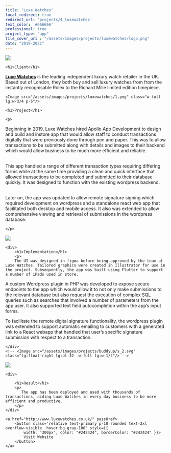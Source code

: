 ```yaml
---
title: "Luxe Watches"
local_redirect: true
redirect_url: 'projects/4_luxewatches'
text_color: '#666666'
professional: true
project_type: "app"
tile_cover_uri : "/assets/images/projects/luxewatches/logo.png"
date: "2019-2021"
---
```

<div>
<Image src="/assets/images/projects/luxewatches/logo.png"  class="lg:w-1/2 w-full pt-5 px-5"
    layout='responsive' />

<section style="display: block">

    <h1>Client</h1>
<p><a href="https://www.luxewatches.co.uk/"><b>Luxe Watches</b></a> is the leading independent luxury watch retailer in the UK. Based out of London, they both buy and sell luxury watches from from the instantly recognisable Rolex to the Richard Mille limited edition timepiece.</p>
</section>

    <Image src="/assets/images/projects/luxewatches/1.png" class="w-full lg:w-3/4 p-5"/>

<section class="">


<!-- <Image src="/assets/images/projects/buddyup/s_1.svg" class="lg:float-left lg:pr-32 w-1/2"/> -->

<div>

    <h1>Project</h1>

    <p>
Beginning in 2019, Luxe Watches hired Apollo App Development to design and build and instore app that would allow staff to conduct transactions digitally that were previously done through pen and paper. This was to allow transactions to be submitted along with details and images to their backend which would allow business to be much more efficient and reliable. 
    <br/><br/>

This app handled a range of different transaction types requiring differing forms while at the same time providing a clean and quick interface that allowed transactions to be completed and submitted to their database quickly. It was designed to function with the existing wordpress backend. 
<br/>
<br/>

Later on, the app was updated to allow remote signature signing which required development on wordpress and a standalone react web app that facilitated both desktop and mobile access. It also was extended to allow comprehensive viewing and retrieval of submissions in the wordpress database.



    </p>
</div>

</section>
    <Image src="/assets/images/projects/luxewatches/2.png" class="lg:w-3/4 w-full p-5 "/>


<section class="pt-20  ">


    <div>
        <h1>Implementation</h1>
        <p>
        The UI was designed in figma before being approved by the team at Luxe Watches. Tailored graphics were created in Illustrator for use in the project. Subsequently, the app was built using Flutter to support a number of iPads used in store. 

A custom Wordpress plugin in PHP was developed to expose secure endpoints to the app which would allow it to not only make submissions to the relevant database but also request the execution of complex SQL queries such as searches that involved a number of parameters from the app user. It also supported text field autocompletion within the app’s input forms.

To facilitate the remote digital signature functionality, the wordpress plugin was extended to support automatic emailing to customers with a generated link to a React webapp that handled that user’s specific signature submission with respect to a transaction.   


    </div>
    <!-- <Image src="/assets/images/projects/buddyup/s_2.svg" class="lg:float-right lg:pl-32  w-full lg:w-1/2"/> -->

</section>
    <Image src="/assets/images/projects/luxewatches/5.png" class="lg:w-full w-full p-5 "/>

<section>

    <div>

        <h1>Result</h1>
        <p>
           The app has been deployed and used with thousands of transactions, aiding Luxe Watches in every day business to be more efficient and productive.
        </p>
    </div>
</section>
<div class="pb-24">

    <a href="http://www.luxewatches.co.uk/" passHref>
        <button class='relative text-primary p-10 rounded text-2xl  overflow-visible  hover:bg-gray-100' style={{
            width: '300px', color: "#242424", borderColor: "#242424" }}>
            Visit Website
        </button>
    </a>

</div>


</div>